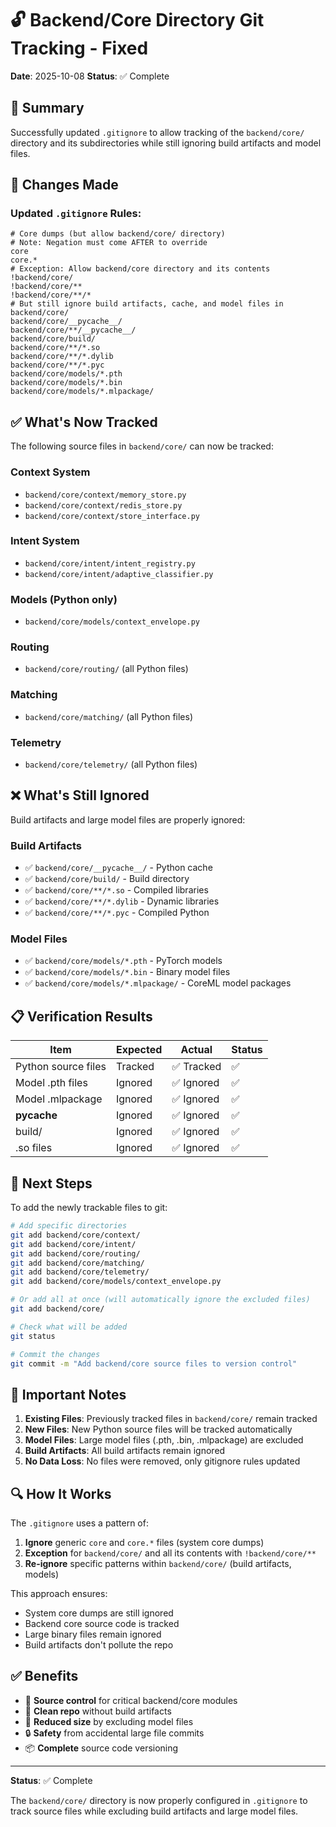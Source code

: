# 🔓 Backend/Core Directory Git Tracking - Fixed

**Date**: 2025-10-08
**Status**: ✅ Complete

## 🎯 Summary

Successfully updated `.gitignore` to allow tracking of the `backend/core/` directory and its subdirectories while still ignoring build artifacts and model files.

## 🔧 Changes Made

### Updated `.gitignore` Rules:

```gitignore
# Core dumps (but allow backend/core/ directory)
# Note: Negation must come AFTER to override
core
core.*
# Exception: Allow backend/core directory and its contents
!backend/core/
!backend/core/**
!backend/core/**/*
# But still ignore build artifacts, cache, and model files in backend/core/
backend/core/__pycache__/
backend/core/**/__pycache__/
backend/core/build/
backend/core/**/*.so
backend/core/**/*.dylib
backend/core/**/*.pyc
backend/core/models/*.pth
backend/core/models/*.bin
backend/core/models/*.mlpackage/
```

## ✅ What's Now Tracked

The following source files in `backend/core/` can now be tracked:

### Context System
- `backend/core/context/memory_store.py`
- `backend/core/context/redis_store.py`
- `backend/core/context/store_interface.py`

### Intent System
- `backend/core/intent/intent_registry.py`
- `backend/core/intent/adaptive_classifier.py`

### Models (Python only)
- `backend/core/models/context_envelope.py`

### Routing
- `backend/core/routing/` (all Python files)

### Matching
- `backend/core/matching/` (all Python files)

### Telemetry
- `backend/core/telemetry/` (all Python files)

## ❌ What's Still Ignored

Build artifacts and large model files are properly ignored:

### Build Artifacts
- ✅ `backend/core/__pycache__/` - Python cache
- ✅ `backend/core/build/` - Build directory
- ✅ `backend/core/**/*.so` - Compiled libraries
- ✅ `backend/core/**/*.dylib` - Dynamic libraries
- ✅ `backend/core/**/*.pyc` - Compiled Python

### Model Files
- ✅ `backend/core/models/*.pth` - PyTorch models
- ✅ `backend/core/models/*.bin` - Binary model files
- ✅ `backend/core/models/*.mlpackage/` - CoreML model packages

## 📋 Verification Results

| Item | Expected | Actual | Status |
|------|----------|--------|--------|
| Python source files | Tracked | ✅ Tracked | ✅ |
| Model .pth files | Ignored | ✅ Ignored | ✅ |
| Model .mlpackage | Ignored | ✅ Ignored | ✅ |
| __pycache__ | Ignored | ✅ Ignored | ✅ |
| build/ | Ignored | ✅ Ignored | ✅ |
| .so files | Ignored | ✅ Ignored | ✅ |

## 🚀 Next Steps

To add the newly trackable files to git:

```bash
# Add specific directories
git add backend/core/context/
git add backend/core/intent/
git add backend/core/routing/
git add backend/core/matching/
git add backend/core/telemetry/
git add backend/core/models/context_envelope.py

# Or add all at once (will automatically ignore the excluded files)
git add backend/core/

# Check what will be added
git status

# Commit the changes
git commit -m "Add backend/core source files to version control"
```

## 📝 Important Notes

1. **Existing Files**: Previously tracked files in `backend/core/` remain tracked
2. **New Files**: New Python source files will be tracked automatically
3. **Model Files**: Large model files (.pth, .bin, .mlpackage) are excluded
4. **Build Artifacts**: All build artifacts remain ignored
5. **No Data Loss**: No files were removed, only gitignore rules updated

## 🔍 How It Works

The `.gitignore` uses a pattern of:
1. **Ignore** generic `core` and `core.*` files (system core dumps)
2. **Exception** for `backend/core/` and all its contents with `!backend/core/**`
3. **Re-ignore** specific patterns within `backend/core/` (build artifacts, models)

This approach ensures:
- System core dumps are still ignored
- Backend core source code is tracked
- Large binary files remain ignored
- Build artifacts don't pollute the repo

## ✅ Benefits

- 🎯 **Source control** for critical backend/core modules
- 🧹 **Clean repo** without build artifacts
- 💾 **Reduced size** by excluding model files
- 🔒 **Safety** from accidental large file commits
- 📦 **Complete** source code versioning

---

**Status**: ✅ Complete

The `backend/core/` directory is now properly configured in `.gitignore` to track source files while excluding build artifacts and large model files.
